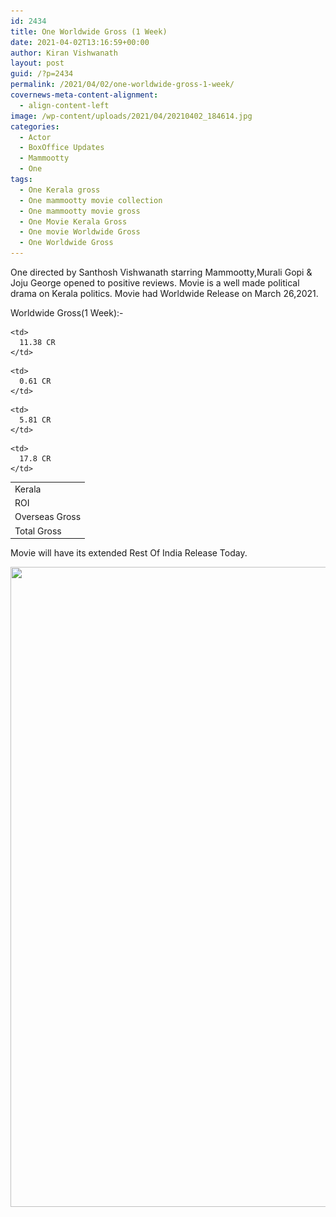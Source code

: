 ```yaml
---
id: 2434
title: One Worldwide Gross (1 Week)
date: 2021-04-02T13:16:59+00:00
author: Kiran Vishwanath
layout: post
guid: /?p=2434
permalink: /2021/04/02/one-worldwide-gross-1-week/
covernews-meta-content-alignment:
  - align-content-left
image: /wp-content/uploads/2021/04/20210402_184614.jpg
categories:
  - Actor
  - BoxOffice Updates
  - Mammootty
  - One
tags:
  - One Kerala gross
  - One mammootty movie collection
  - One mammootty movie gross
  - One Movie Kerala Gross
  - One movie Worldwide Gross
  - One Worldwide Gross
---
```

 

One directed by Santhosh Vishwanath starring Mammootty,Murali Gopi & Joju George opened to positive reviews. Movie is a well made political drama on Kerala politics. Movie had Worldwide Release on March 26,2021.

Worldwide Gross(1 Week):-

<table>
  <tr>
    <td>
      Kerala
    </td>
    
    <td>
      11.38 CR
    </td>
  </tr>
  
  <tr>
    <td>
      ROI
    </td>
    
    <td>
      0.61 CR
    </td>
  </tr>
  
  <tr>
    <td>
      Overseas Gross
    </td>
    
    <td>
      5.81 CR
    </td>
  </tr>
  
  <tr>
    <td>
      Total Gross
    </td>
    
    <td>
      17.8 CR
    </td>
  </tr>
</table> 

Movie will have its extended Rest Of India Release Today. 

<img loading="lazy" width="819" height="1024" src="/wp-content/uploads/2021/04/FB_IMG_1617368056918-819x1024.jpg" alt="" class="wp-image-2435" srcset="/wp-content/uploads/2021/04/FB_IMG_1617368056918-819x1024.jpg 819w, /wp-content/uploads/2021/04/FB_IMG_1617368056918-240x300.jpg 240w, /wp-content/uploads/2021/04/FB_IMG_1617368056918-768x961.jpg 768w, /wp-content/uploads/2021/04/FB_IMG_1617368056918-1024x1281.jpg 1024w, /wp-content/uploads/2021/04/FB_IMG_1617368056918.jpg 1080w" sizes="(max-width: 819px) 100vw, 819px" /> 